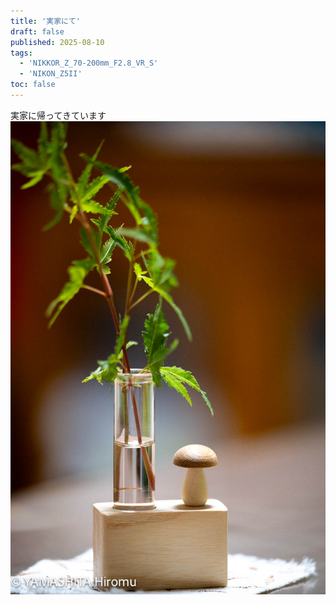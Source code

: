 ```yaml
---
title: '実家にて'
draft: false
published: 2025-08-10
tags:
  - 'NIKKOR_Z_70-200mm_F2.8_VR_S'
  - 'NIKON_Z5II'
toc: false
---
```

実家に帰ってきています
![](_assets/DSC_7597.jpg)
